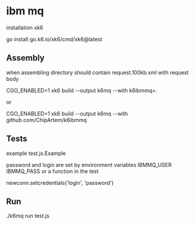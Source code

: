 # ibm mq
installation xk6

go install go.k6.io/xk6/cmd/xk6@latest
## Assembly
when assembling directory should contain request.100kb.xml with request body

CGO_ENABLED=1 xk6 build --output k6mq --with k6ibmmq=.

or

CGO_ENABLED=1 xk6 build --output k6mq --with github.com/ChipArtem/k6ibmmq
## Tests

example test.js.Example

password and login are set by environment variables IBMMQ_USER IBMMQ_PASS or a function in the test

newconn.setcredentials('login', 'password')
## Run

./k6mq run test.js